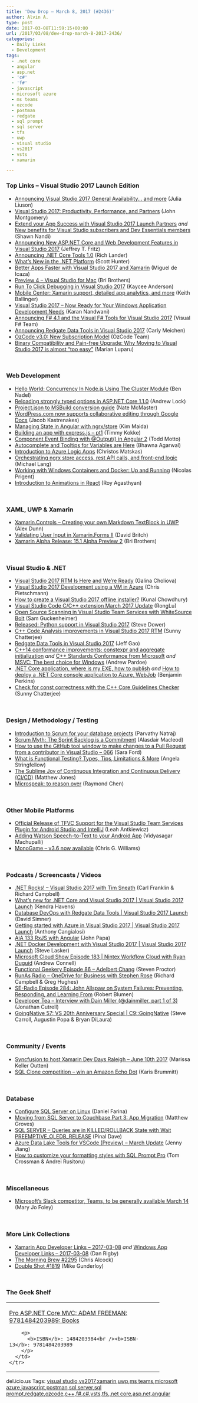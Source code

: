 ```yaml
---
title: 'Dew Drop – March 8, 2017 (#2436)'
author: Alvin A.
type: post
date: 2017-03-08T11:59:15+00:00
url: /2017/03/08/dew-drop-march-8-2017-2436/
categories:
  - Daily Links
  - Development
tags:
  - .net core
  - angular
  - asp.net
  - 'c#'
  - 'f#'
  - javascript
  - microsoft azure
  - ms teams
  - ozcode
  - postman
  - redgate
  - sql prompt
  - sql server
  - tfs
  - uwp
  - visual studio
  - vs2017
  - vsts
  - xamarin

---
```

### <a name="top"></a>Top Links &#8211; Visual Studio 2017 Launch Edition

  * <a href="https://blogs.msdn.microsoft.com/visualstudio/2017/03/07/announcing-visual-studio-2017-general-availability-and-more/" target="_blank">Announcing Visual Studio 2017 General Availability… and more</a> (Julia Liuson)
  * <a href="https://blogs.msdn.microsoft.com/visualstudio/2017/03/07/visual-studio-2017-productivity-performance-and-partners/" target="_blank">Visual Studio 2017: Productivity, Performance, and Partners</a> (John Montgomery)
  * <a href="https://blogs.msdn.microsoft.com/visualstudio/2017/03/07/extend-your-app-success-with-visual-studio-2017-launch-partners/" target="_blank">Extend your App Success with Visual Studio 2017 Launch Partners</a> _and_ <a href="https://blogs.msdn.microsoft.com/visualstudio/2017/03/07/new-benefits-for-visual-studio-subscribers-and-dev-essentials-members/" target="_blank">New benefits for Visual Studio subscribers and Dev Essentials members</a> (Shawn Nandi)
  * <a href="https://blogs.msdn.microsoft.com/webdev/2017/03/07/announcing-visual-studio-2017/" target="_blank">Announcing New ASP.NET Core and Web Development Features in Visual Studio 2017</a> (Jeffrey T. Fritz)
  * <a href="https://blogs.msdn.microsoft.com/dotnet/2017/03/07/announcing-net-core-tools-1-0/" target="_blank">Announcing .NET Core Tools 1.0</a> (Rich Lander)
  * <a href="https://channel9.msdn.com/Events/Visual-Studio/Visual-Studio-2017-Launch/T103?WT.mc_id=DX_MVP4025064" target="_blank">What’s New in the .NET Platform</a> (Scott Hunter)
  * <a href="https://blog.xamarin.com/better-apps-visual-studio-2017/" target="_blank">Better Apps Faster with Visual Studio 2017 and Xamarin</a> (Miguel de Icaza)
  * <a href="https://releases.xamarin.com/preview-4-visual-studio-for-mac/" target="_blank">Preview 4 – Visual Studio for Mac</a> (Bri Brothers)
  * <a href="https://blogs.msdn.microsoft.com/visualstudioalm/2017/03/07/run-to-click-debugging-in-visual-studio-2017/" target="_blank">Run To Click Debugging in Visual Studio 2017</a> (Kaycee Anderson)
  * <a href="https://blogs.msdn.microsoft.com/visualstudio/2017/03/07/mobile-center-xamarin-support-detailed-app-analytics-and-more/" target="_blank">Mobile Center: Xamarin support, detailed app analytics, and more</a> (Keith Ballinger)
  * <a href="http://blogs.windows.com/buildingapps/2017/03/07/visual-studio-2017-now-ready-windows-application-development-needs/?WT.mc_id=DX_MVP4025064" target="_blank">Visual Studio 2017 – Now Ready for Your Windows Application Development Needs</a> (Karan Nandwani)
  * <a href="https://blogs.msdn.microsoft.com/dotnet/2017/03/07/announcing-f-4-1-and-the-visual-f-tools-for-visual-studio-2017/" target="_blank">Announcing F# 4.1 and the Visual F# Tools for Visual Studio 2017</a> (Visual F# Team)
  * <a href="http://www.red-gate.com/blog/database-lifecycle-management/visual-studio-2017-redgate-data-tools" target="_blank">Announcing Redgate Data Tools in Visual Studio 2017</a> (Carly Meichen)
  * <a href="https://blog.oz-code.com/ozcode-v3-0-new-subscription-model/" target="_blank">OzCode v3.0: New Subscription Model</a> (OzCode Team)
  * <a href="https://blogs.msdn.microsoft.com/vcblog/2017/03/07/binary-compatibility-and-pain-free-upgrade-why-moving-to-visual-studio-2017-is-almost-too-easy/" target="_blank">Binary Compatibility and Pain-free Upgrade: Why Moving to Visual Studio 2017 is almost “too easy”</a> (Marian Luparu)

&nbsp;

### <a name="web"></a>Web Development

  * <a href="https://www.bennadel.com/blog/3234-hello-world-concurrency-in-node-js-using-the-cluster-module.htm" target="_blank">Hello World: Concurrency In Node.js Using The Cluster Module</a> (Ben Nadel)
  * <a href="http://andrewlock.net/reloading-strongly-typed-options-in-asp-net-core-1-1-0/" target="_blank">Reloading strongly typed options in ASP.NET Core 1.1.0</a> (Andrew Lock)
  * <a href="http://www.natemcmaster.com/blog/2017/01/19/project-json-to-csproj/" target="_blank">Project.json to MSBuild conversion guide</a> (Nate McMaster)
  * <a href="http://www.theverge.com/2017/3/7/14841212/wordpress-google-docs-plugin-chrome-extension-announced" target="_blank">WordPress.com now supports collaborative editing through Google Docs</a> (Jacob Kastrenakes)
  * <a href="https://auth0.com/blog/managing-state-in-angular-with-ngrx-store/" target="_blank">Managing State in Angular with ngrx/store</a> (Kim Maida)
  * <a href="http://www.timmykokke.com/2017/03/building-an-app-with-express-js-pt1/" target="_blank">Building an app with express.js – pt1</a> (Timmy Kokke)
  * <a href="http://developer.telerik.com/topics/web-development/component-event-binding-output-angular-2/" target="_blank">Component Event Binding with @Output() in Angular 2</a> (Todd Motto)
  * <a href="http://blog.getpostman.com/2017/03/07/autocomplete-and-tooltips-for-variables-are-here/" target="_blank">Autocomplete and Tooltips for Variables are Here</a> (Bhawna Agarwal)
  * <a href="https://www.simple-talk.com/cloud/cloud-development/introduction-azure-logic-apps/" target="_blank">Introduction to Azure Logic Apps</a> (Christos Matskas)
  * <a href="https://candordeveloper.com/2017/03/07/orchestrating-ngrx-store-access-rest-api-calls-and-front-end-logic/" target="_blank">Orchestrating ngrx store access, rest API calls, and front-end logic</a> (Michael Lang)
  * <a href="https://www.simple-talk.com/sysadmin/virtualization/working-windows-containers-docker-running/" target="_blank">Working with Windows Containers and Docker: Up and Running</a> (Nicolas Prigent)
  * <a href="https://code.tutsplus.com/tutorials/introduction-to-animations-in-reactjs--cms-28083" target="_blank">Introduction to Animations in React</a> (Roy Agasthyan)

&nbsp;

### <a name="silverlight"></a>XAML, UWP & Xamarin

  * <a href="https://alexdunn.org/2017/03/07/xamarin-controls-creating-your-own-markdown-textblock-in-uwp/" target="_blank">Xamarin.Controls – Creating your own Markdown TextBlock in UWP</a> (Alex Dunn)
  * <a href="http://www.davidbritch.com/2017/03/validating-user-input-in-xamarinforms-ii.html" target="_blank">Validating User Input in Xamarin.Forms II</a> (David Britch)
  * <a href="https://releases.xamarin.com/alpha-release-15-1-alpha-preview-2/" target="_blank">Xamarin Alpha Release: 15.1 Alpha Preview 2</a> (Bri Brothers)

&nbsp;

### <a name="dotnet"></a>Visual Studio & .NET

  * <a href="http://www.telerik.com/blogs/visual-studio-2017-rtm-is-here-and-we-re-ready" target="_blank">Visual Studio 2017 RTM Is Here and We’re Ready</a> (Galina Choliova)
  * <a href="https://buildazure.com/2017/03/07/visual-studio-2017-development-using-a-vm-in-azure/" target="_blank">Visual Studio 2017 Development using a VM in Azure</a> (Chris Pietschmann)
  * <a href="http://feedproxy.google.com/~r/kunal2383/~3/1GOmqanSfLI/visual-studio-2017-offline-installer.html" target="_blank">How to create a Visual Studio 2017 offline installer?</a> (Kunal Chowdhury)
  * <a href="https://blogs.msdn.microsoft.com/vcblog/2017/03/07/visual-studio-code-cc-extension-march-2017-update/" target="_blank">Visual Studio Code C/C++ extension March 2017 Update</a> (RongLu)
  * <a href="https://blogs.msdn.microsoft.com/visualstudioalm/2017/03/07/open-source-scanning-in-visual-studio-team-services-with-whitesource-bolt/" target="_blank">Open Source Scanning in Visual Studio Team Services with WhiteSource Bolt</a> (Sam Guckenheimer)
  * <a href="https://blogs.msdn.microsoft.com/pythonengineering/2017/03/07/python-support-in-vs2017/" target="_blank">Released: Python support in Visual Studio 2017</a> (Steve Dower)
  * <a href="https://blogs.msdn.microsoft.com/vcblog/2017/03/07/c-code-analysis-improvements-in-visual-studio-2017-rtm/" target="_blank">C++ Code Analysis improvements in Visual Studio 2017 RTM</a> (Sunny Chatterjee)
  * <a href="https://blogs.msdn.microsoft.com/visualstudio/2017/03/07/redgate-data-tools-in-visual-studio-2017/" target="_blank">Redgate Data Tools in Visual Studio 2017</a> (Jeff Gao)
  * <a href="https://blogs.msdn.microsoft.com/vcblog/2017/03/07/constexpr-and-aggregate-initialization/" target="_blank">C++14 conformance improvements: constexpr and aggregate initialization</a> _and_ <a href="https://blogs.msdn.microsoft.com/vcblog/2017/03/07/c-standards-conformance-from-microsoft/" target="_blank">C++ Standards Conformance from Microsoft</a> _and_ <a href="https://blogs.msdn.microsoft.com/vcblog/2017/03/07/msvc-the-best-choice-for-windows/" target="_blank">MSVC: The best choice for Windows</a> (Andrew Pardoe)
  * <a href="https://blogs.msdn.microsoft.com/benjaminperkins/2017/03/07/net-core-application-where-is-my-exe-how-to-publish/" target="_blank">.NET Core application, where is my EXE, how to publish</a> _and_ <a href="https://blogs.msdn.microsoft.com/benjaminperkins/2017/03/07/how-to-deploy-a-net-core-console-application-to-azure-webjob/" target="_blank">How to deploy a .NET Core console application to Azure, WebJob</a> (Benjamin Perkins)
  * <a href="https://blogs.msdn.microsoft.com/vcblog/2017/03/07/check-for-const-correctness-with-the-c-core-guidelines-checker/" target="_blank">Check for const correctness with the C++ Core Guidelines Checker</a> (Sunny Chatterjee)

&nbsp;

### <a name="design"></a>Design / Methodology / Testing

  * <a href="http://feedproxy.google.com/~r/MSSQLTips-LatestSqlServerTips/~3/h4sgSXjlM2M/tip.asp" target="_blank">Introduction to Scrum for your database projects</a> (Parvathy Natraj)
  * <a href="https://dzone.com/articles/scrum-myth-the-sprint-backlog-is-a-commitment?utm_medium=feed&utm_source=feedpress.me&utm_campaign=Feed%3A+dzone%2Fagile" target="_blank">Scrum Myth: The Sprint Backlog is a Commitment</a> (Alasdair Macleod)
  * <a href="https://saraford.net/2017/03/07/how-to-use-the-github-tool-window-to-make-changes-to-a-pull-request-from-a-contributor-in-visual-studio-066/" target="_blank">How to use the GitHub tool window to make changes to a Pull Request from a contributor in Visual Studio – 066</a> (Sara Ford)
  * <a href="https://stackify.com/functional-testing-types-tips-limitations/" target="_blank">What is Functional Testing? Types, Tips, Limitations & More</a> (Angela Stringfellow)
  * <a href="http://feedproxy.google.com/~r/ExceptionNotFound/~3/P0f1RzSdlPk/" target="_blank">The Sublime Joy of Continuous Integration and Continuous Delivery (CI/CD)</a> (Matthew Jones)
  * <a href="https://blogs.msdn.microsoft.com/oldnewthing/20170307-00/?p=95675" target="_blank">Microspeak: to reason over</a> (Raymond Chen)

&nbsp;

### <a name="mobile"></a>Other Mobile Platforms

  * <a href="https://blogs.msdn.microsoft.com/visualstudioalm/2017/03/07/official-release-of-tfvc-support-for-the-visual-studio-team-services-plugin-for-android-studio-and-intellij/" target="_blank">Official Release of TFVC Support for the Visual Studio Team Services Plugin for Android Studio and IntelliJ</a> (Leah Antkiewicz)
  * <a href="https://dzone.com/articles/adding-watson-speech-to-text-to-your-android-app?utm_medium=feed&utm_source=feedpress.me&utm_campaign=Feed%3A+dzone%2Fmobile" target="_blank">Adding Watson Speech-to-Text to your Android App</a> (Vidyasagar Machupalli)
  * <a href="http://feedproxy.google.com/~r/geekswithblogs/~3/nLAnEjOUqTA/244500.aspx" target="_blank">MonoGame – v3.6 now available</a> (Chris G. Williams)

&nbsp;

### <a name="podcasts"></a>Podcasts / Screencasts / Videos

  * <a href="http://www.dotnetrocks.com/default.aspx?ShowNum=1422" target="_blank">.NET Rocks! &#8211; Visual Studio 2017 with Tim Sneath</a> (Carl Franklin & Richard Campbell)
  * <a href="https://channel9.msdn.com/Events/Visual-Studio/Visual-Studio-2017-Launch/T108?WT.mc_id=DX_MVP4025064" target="_blank">What&#8217;s new for .NET Core and Visual Studio 2017 | Visual Studio 2017 Launch</a> (Kendra Havens)
  * <a href="https://channel9.msdn.com/Events/Visual-Studio/Visual-Studio-2017-Launch/T101?WT.mc_id=DX_MVP4025064" target="_blank">Database DevOps with Redgate Data Tools | Visual Studio 2017 Launch</a> (David Simner)
  * <a href="https://channel9.msdn.com/Events/Visual-Studio/Visual-Studio-2017-Launch/T106?WT.mc_id=DX_MVP4025064" target="_blank">Getting started with Azure in Visual Studio 2017 | Visual Studio 2017 Launch</a> (Anthony Cangialosi)
  * <a href="https://devchat.tv/adv-in-angular/rxjs-with-angular" target="_blank">AiA 133 RxJS with Angular</a> (John Papa)
  * <a href="https://channel9.msdn.com/Events/Visual-Studio/Visual-Studio-2017-Launch/T111?WT.mc_id=DX_MVP4025064" target="_blank">.NET Docker Development with Visual Studio 2017 | Visual Studio 2017 Launch</a> (Steve Lasker)
  * <a href="http://feeds.microsoftcloudshow.com/~r/microsoftcloudshowepisodes/~3/OgaHjLpaxrQ/183-nintex-workflow-cloud-with-ryan-duguid" target="_blank">Microsoft Cloud Show Episode 183 | Nintex Workflow Cloud with Ryan Duguid</a> (Andrew Connell)
  * <a href="https://www.functionalgeekery.com/episode-86-adelbert-chang/" target="_blank">Functional Geekery Episode 86 – Adelbert Chang</a> (Steven Proctor)
  * <a href="http://feedproxy.google.com/~r/RunaAsRadioWma/~3/tYDL8W_g-nw/default.aspx" target="_blank">RunAs Radio &#8211; OneDrive for Business with Stephen Rose</a> (Richard Campbell & Greg Hughes)
  * <a href="http://feedproxy.google.com/~r/se-radio/~3/QBkEUXI9l_A/" target="_blank">SE-Radio Episode 284: John Allspaw on System Failures: Preventing, Responding, and Learning From</a> (Robert Blumen)
  * <a href="http://feedproxy.google.com/~r/DeveloperTea/~3/h2EIL5wFypU/62163-interview-with-dain-miller-dainmiller-part-1-of-3" target="_blank">Developer Tea &#8211; Interview with Dain Miller (@dainmiller, part 1 of 3)</a> (Jonathan Cutrell)
  * <a href="https://channel9.msdn.com/Shows/C9-GoingNative/GoingNative-57-VS-20th-Anniversary-Special?WT.mc_id=DX_MVP4025064" target="_blank">GoingNative 57: VS 20th Anniversary Special | C9::GoingNative</a> (Steve Carroll, Augustin Popa & Bryan DiLaura)

&nbsp;

### <a name="events"></a>Community / Events

  * <a href="https://www.syncfusion.com/blogs/post/syncfusion-to-host-xamarin-dev-days-raleigh-june-10th-2017.aspx" target="_blank">Syncfusion to host Xamarin Dev Days Raleigh – June 10th 2017</a> (Marissa Keller Outten)
  * <a href="http://www.red-gate.com/blog/sql-clone-competition" target="_blank">SQL Clone competition – win an Amazon Echo Dot</a> (Karis Brummitt)

&nbsp;

### <a name="sql"></a>Database

  * <a href="http://feedproxy.google.com/~r/MSSQLTips-LatestSqlServerTips/~3/kbe3DvoLack/tip.asp" target="_blank">Configure SQL Server on Linux</a> (Daniel Farina)
  * <a href="https://blog.couchbase.com/moving-sql-server-couchbase-app-migration/" target="_blank">Moving from SQL Server to Couchbase Part 3: App Migration</a> (Matthew Groves)
  * <a href="https://blog.sqlauthority.com/2017/03/08/sql-server-queries-killedrollback-state-wait-preemptive_oledb_release/" target="_blank">SQL SERVER – Queries are in KILLED/ROLLBACK State with Wait PREEMPTIVE_OLEDB_RELEASE</a> (Pinal Dave)
  * <a href="https://azure.microsoft.com/blog/azure-data-lake-tools-for-vscode-preview-march-update/" target="_blank">Azure Data Lake Tools for VSCode (Preview) &#8211; March Update</a> (Jenny Jiang)
  * <a href="http://www.red-gate.com/blog/sql-prompt-formatting-styles" target="_blank">How to customize your formatting styles with SQL Prompt Pro</a> (Tom Crossman & Andrei Rusitoru)

&nbsp;

### <a name="misc"></a>Miscellaneous

  * <a href="http://www.zdnet.com/article/microsofts-slack-competitor-teams-to-be-generally-available-march-14/#ftag=RSSbaffb68" target="_blank">Microsoft&#8217;s Slack competitor, Teams, to be generally available March 14</a> (Mary Jo Foley)

&nbsp;

### <a name="links"></a>More Link Collections

  * <a href="http://allaboutxamarin.com/2017/03/xamarin-app-developer-links-2017-03-08/" target="_blank">Xamarin App Developer Links &#8211; 2017-03-08</a> _and_ <a href="http://windowsappdev.com/2017/03/windows-app-developer-links-2017-03-08/" target="_blank">Windows App Developer Links &#8211; 2017-03-08</a> (Dan Rigby)
  * <a href="http://feedproxy.google.com/~r/ReflectivePerspective/~3/76x6u1rZKTM/" target="_blank">The Morning Brew #2295</a> (Chris Alcock)
  * <a href="http://afreshcup.com/home/2017/3/7/double-shot-1819.html" target="_blank">Double Shot #1819</a> (Mike Gunderloy)

&nbsp;

### <a name="shelf"></a>The Geek Shelf

<div id="scid:7dc1bd33-94bd-46fd-a20b-0131235bcd47:41d80c79-214c-4971-ad78-e2bc6b24550b" class="wlWriterEditableSmartContent" style="float: none; padding-bottom: 0px; padding-top: 0px; padding-left: 0px; margin: 0px; display: inline; padding-right: 0px">
  <table cellspacing="0" cellpadding="2" width="400" border="0" unselectable="on">
    <tr>
      <td valign="top" width="400">
        <p>
          <a title="Pro ASP.NET Core MVC: ADAM FREEMAN: 9781484203989: Books" href="http://www.amazon.com/exec/obidos/ASIN/1484203984/amavin-20">Pro ASP.NET Core MVC: ADAM FREEMAN: 9781484203989: Books</a>
        </p>
        
        <p>
          <b>ISBN</b>: 1484203984<br /><b>ISBN-13</b>: 9781484203989
        </p>
      </td>
    </tr>
  </table>
</div>

<div id="scid:77ECF5F8-D252-44F5-B4EB-D463C5396A79:b0696f58-09a0-4ae8-81ad-3b813e827423" class="wlWriterEditableSmartContent" style="float: none; padding-bottom: 0px; padding-top: 0px; padding-left: 0px; margin: 0px; display: inline; padding-right: 0px">
  del.icio.us Tags: <a href="http://del.icio.us/popular/visual+studio" rel="tag">visual studio</a>,<a href="http://del.icio.us/popular/vs2017" rel="tag">vs2017</a>,<a href="http://del.icio.us/popular/xamarin" rel="tag">xamarin</a>,<a href="http://del.icio.us/popular/uwp" rel="tag">uwp</a>,<a href="http://del.icio.us/popular/ms+teams" rel="tag">ms teams</a>,<a href="http://del.icio.us/popular/microsoft+azure" rel="tag">microsoft azure</a>,<a href="http://del.icio.us/popular/javascript" rel="tag">javascript</a>,<a href="http://del.icio.us/popular/postman" rel="tag">postman</a>,<a href="http://del.icio.us/popular/sql+server" rel="tag">sql server</a>,<a href="http://del.icio.us/popular/sql+prompt" rel="tag">sql prompt</a>,<a href="http://del.icio.us/popular/redgate" rel="tag">redgate</a>,<a href="http://del.icio.us/popular/ozcode" rel="tag">ozcode</a>,<a href="http://del.icio.us/popular/c%2b%2b" rel="tag">c++</a>,<a href="http://del.icio.us/popular/f%23" rel="tag">f#</a>,<a href="http://del.icio.us/popular/c%23" rel="tag">c#</a>,<a href="http://del.icio.us/popular/vsts" rel="tag">vsts</a>,<a href="http://del.icio.us/popular/tfs" rel="tag">tfs</a>,<a href="http://del.icio.us/popular/.net+core" rel="tag">.net core</a>,<a href="http://del.icio.us/popular/asp.net" rel="tag">asp.net</a>,<a href="http://del.icio.us/popular/angular" rel="tag">angular</a>
</div>